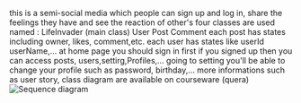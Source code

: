 this is a semi-social media which people can sign up and log in, share the feelings they have and see the reaction of other's
four classes are used named :
LifeInvader (main class)
User
Post
Comment
each post has states including owner, likes, comment,etc.
each user has states like userId userName,...
at home page you should sign in first if you signed up
then you can access posts, users,settirg,Profiles,...
going to setting you'll be able to change your profile such as password, birthday,...
more informations such as user story, class diagram are available on courseware (quera)
![Sequence diagram](https://github.com/Mohammad-Alamir/ap-git-handson/assets/149146829/f51a7e1f-4579-407f-9c3e-e990b6c66d1d)
